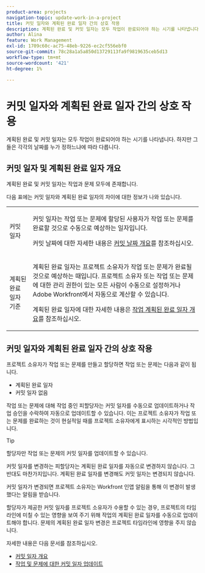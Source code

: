 ```yaml
---
product-area: projects
navigation-topic: update-work-in-a-project
title: 커밋 일자와 계획된 완료 일자 간의 상호 작용
description: 계획된 완료 및 커밋 일자는 모두 작업이 완료되어야 하는 시기를 나타냅니다. 하지만 그들은 각각의 날짜를 누가 정하느냐에 따라 다릅니다.
author: Alina
feature: Work Management
exl-id: 1709c60c-ac75-48eb-9226-ec2cf556ebf0
source-git-commit: 78c28a1a5a850d13729113fa9f9819635ceb5d13
workflow-type: tm+mt
source-wordcount: '421'
ht-degree: 1%

---
```


# 커밋 일자와 계획된 완료 일자 간의 상호 작용

<!--
this article has mostly information that is repeated from the articles linked from here. I left it in here for searchability's sake.
-->

계획된 완료 및 커밋 일자는 모두 작업이 완료되어야 하는 시기를 나타냅니다. 하지만 그들은 각각의 날짜를 누가 정하느냐에 따라 다릅니다.

## 커밋 일자 및 계획된 완료 일자 개요

계획된 완료 및 커밋 일자는 작업과 문제 모두에 존재합니다.

다음 표에는 커밋 일자와 계획된 완료 일자의 차이에 대한 정보가 나와 있습니다.

<table style="table-layout:auto"> 
 <col> 
 <col> 
 <tbody> 
  <tr> 
   <td role="rowheader">커밋 일자</td> 
   <td> <p>커밋 일자는 작업 또는 문제에 할당된 사용자가 작업 또는 문제를 완료할 것으로 수동으로 예상하는 일자입니다.</p> <p>커밋 날짜에 대한 자세한 내용은 <a href="../../../manage-work/projects/updating-work-in-a-project/overview-of-commit-dates.md" class="MCXref xref">커밋 날짜 개요</a>를 참조하십시오.</p> </td> 
  </tr> 
  <tr> 
   <td role="rowheader">계획된 완료 일자 기준</td> 
   <td> <p>계획된 완료 일자는 프로젝트 소유자가 작업 또는 문제가 완료될 것으로 예상하는 때입니다. 프로젝트 소유자 또는 작업 또는 문제에 대한 관리 권한이 있는 모든 사람이 수동으로 설정하거나 Adobe Workfront에서 자동으로 계산할 수 있습니다.</p> <p>계획된 완료 일자에 대한 자세한 내용은 <a href="../../../manage-work/tasks/task-information/task-planned-completion-date.md" class="MCXref xref">작업 계획된 완료 일자 개요</a>를 참조하십시오.</p> </td> 
  </tr> 
 </tbody> 
</table>

## 커밋 일자와 계획된 완료 일자 간의 상호 작용

프로젝트 소유자가 작업 또는 문제를 만들고 할당하면 작업 또는 문제는 다음과 같이 됩니다.

* 계획된 완료 일자
* 커밋 일자 없음

작업 또는 문제에 대해 작업 중인 피할당자는 커밋 일자를 수동으로 업데이트하거나 작업 승인을 수락하여 자동으로 업데이트할 수 있습니다. 이는 프로젝트 소유자가 작업 또는 문제를 완료하는 것이 현실적일 때를 프로젝트 소유자에게 표시하는 시각적인 방법입니다.

>[!TIP]
>
>할당자만 작업 또는 문제의 커밋 일자를 업데이트할 수 있습니다.

커밋 일자를 변경하는 피할당자는 계획된 완료 일자를 자동으로 변경하지 않습니다. 그 반대도 마찬가지입니다. 계획된 완료 일자를 변경해도 커밋 일자는 변경되지 않습니다.

커밋 일자가 변경되면 프로젝트 소유자는 Workfront 인앱 알림을 통해 이 변경이 발생했다는 알림을 받습니다.

할당자가 제공한 커밋 일자를 프로젝트 소유자가 수용할 수 있는 경우, 프로젝트의 타임라인에 미칠 수 있는 영향을 보여 주기 위해 작업의 계획된 완료 일자를 수동으로 업데이트해야 합니다. 문제의 계획된 완료 일자 변경은 프로젝트 타임라인에 영향을 주지 않습니다.

자세한 내용은 다음 문서를 참조하십시오.

* [커밋 일자 개요](../../../manage-work/projects/updating-work-in-a-project/overview-of-commit-dates.md)
* [작업 및 문제에 대한 커밋 일자 업데이트](../../../manage-work/projects/updating-work-in-a-project/update-commit-date-on-tasks-and-issues.md)
